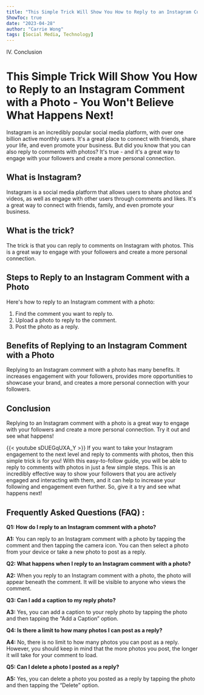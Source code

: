 ```yaml
---
title: "This Simple Trick Will Show You How to Reply to an Instagram Comment with a Photo - You Won't Believe What Happens Next!"
ShowToc: true 
date: "2023-04-28"
author: "Carrie Wong" 
tags: [Social Media, Technology]
---
```

IV. Conclusion

# This Simple Trick Will Show You How to Reply to an Instagram Comment with a Photo - You Won't Believe What Happens Next!

Instagram is an incredibly popular social media platform, with over one billion active monthly users. It's a great place to connect with friends, share your life, and even promote your business. But did you know that you can also reply to comments with photos? It's true - and it's a great way to engage with your followers and create a more personal connection.

## What is Instagram?

Instagram is a social media platform that allows users to share photos and videos, as well as engage with other users through comments and likes. It's a great way to connect with friends, family, and even promote your business.

## What is the trick?

The trick is that you can reply to comments on Instagram with photos. This is a great way to engage with your followers and create a more personal connection.

## Steps to Reply to an Instagram Comment with a Photo

Here's how to reply to an Instagram comment with a photo:

1. Find the comment you want to reply to.
2. Upload a photo to reply to the comment.
3. Post the photo as a reply.

## Benefits of Replying to an Instagram Comment with a Photo

Replying to an Instagram comment with a photo has many benefits. It increases engagement with your followers, provides more opportunities to showcase your brand, and creates a more personal connection with your followers.

## Conclusion

Replying to an Instagram comment with a photo is a great way to engage with your followers and create a more personal connection. Try it out and see what happens!

{{< youtube sDUEGqUXA_Y >}} 
If you want to take your Instagram engagement to the next level and reply to comments with photos, then this simple trick is for you! With this easy-to-follow guide, you will be able to reply to comments with photos in just a few simple steps. This is an incredibly effective way to show your followers that you are actively engaged and interacting with them, and it can help to increase your following and engagement even further. So, give it a try and see what happens next!

## Frequently Asked Questions (FAQ) :
**Q1: How do I reply to an Instagram comment with a photo?**

**A1:** You can reply to an Instagram comment with a photo by tapping the comment and then tapping the camera icon. You can then select a photo from your device or take a new photo to post as a reply.

**Q2: What happens when I reply to an Instagram comment with a photo?**

**A2:** When you reply to an Instagram comment with a photo, the photo will appear beneath the comment. It will be visible to anyone who views the comment.

**Q3: Can I add a caption to my reply photo?**

**A3:** Yes, you can add a caption to your reply photo by tapping the photo and then tapping the “Add a Caption” option.

**Q4: Is there a limit to how many photos I can post as a reply?**

**A4:** No, there is no limit to how many photos you can post as a reply. However, you should keep in mind that the more photos you post, the longer it will take for your comment to load.

**Q5: Can I delete a photo I posted as a reply?**

**A5:** Yes, you can delete a photo you posted as a reply by tapping the photo and then tapping the “Delete” option.


